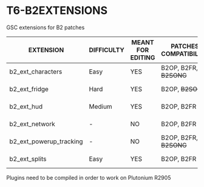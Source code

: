 # T6-B2EXTENSIONS
GSC extensions for B2 patches

| EXTENSION | DIFFICULTY | MEANT FOR EDITING | PATCHES COMPATIBILITY | LAUNCHERS COMPATIBILITY |
| --- | --- | --- | --- | --- |
| b2_ext_characters | Easy | YES | B2OP, B2FR, ~~B2SONG~~ | New Pluto & Redacted |
| b2_ext_fridge | Hard | YES | B2OP, ~~B2SONG~~ | New Pluto & Redacted |
| b2_ext_hud | Medium | YES | B2OP, B2FR | New Pluto & Redacted |
| b2_ext_network | - | NO | B2OP, B2FR | New Pluto & Redacted |
| b2_ext_powerup_tracking | - | NO | B2OP, B2FR, ~~B2SONG~~ | New Pluto |
| b2_ext_splits | Easy | YES | B2OP, B2FR | New Pluto & Redacted |

Plugins need to be compiled in order to work on Plutonium R2905
